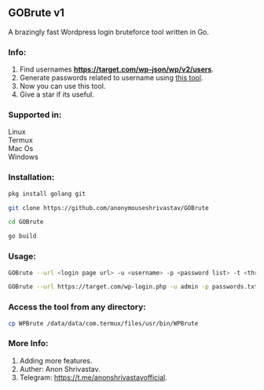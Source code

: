 ## GOBrute v1

A brazingly fast Wordpress login bruteforce tool written in Go. 

### Info: 
1. Find usernames **https://target.com/wp-json/wp/v2/users**.
2. Generate passwords related to username using [this tool](https://github.com/anonymouseshrivastav/password-generator).
3. Now you can use this tool.
4. Give a star if its useful.

### Supported in:
Linux <br/>
Termux <br/>
Mac Os <br/>
Windows <br/>


### Installation:

```bash
pkg install golang git
```

```bash
git clone https://github.com/anonymouseshrivastav/GOBrute
```

```bash
cd GOBrute
```

```bash
go build
```

### Usage:
```bash
GOBrute --url <login page url> -u <username> -p <password list> -t <threads>
```
```bash
GOBrute --url https://target.com/wp-login.php -u admin -p passwords.txt -t 40
```


### Access the tool from any directory:

```bash
cp WPBrute /data/data/com.termux/files/usr/bin/WPBrute
```

### More Info:
1. Adding more features.
2. Auther: Anon Shrivastav.
3. Telegram: https://t.me/anonshrivastavofficial.
